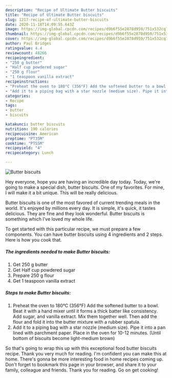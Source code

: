 ```yaml
---
description: "Recipe of Ultimate Butter biscuits"
title: "Recipe of Ultimate Butter biscuits"
slug: 1217-recipe-of-ultimate-butter-biscuits
date: 2020-11-18T14:09:55.643Z
image: https://img-global.cpcdn.com/recipes/d9b6f55e2878d959/751x532cq70/butter-biscuits-recipe-main-photo.jpg
thumbnail: https://img-global.cpcdn.com/recipes/d9b6f55e2878d959/751x532cq70/butter-biscuits-recipe-main-photo.jpg
cover: https://img-global.cpcdn.com/recipes/d9b6f55e2878d959/751x532cq70/butter-biscuits-recipe-main-photo.jpg
author: Paul Bridges
ratingvalue: 4.4
reviewcount: 48266
recipeingredient:
- "250 g butter"
- "Half cup powdered sugar"
- "250 g flour"
- "1 teaspoon vanilla extract"
recipeinstructions:
- "Preheat the oven to 180°C (356°F) Add the softened butter to a bowl. Beat it with a hand mixer until it forms a thick batter like consistency. Add sugar, and vanilla extract. Mix them together well. Then add the flour and fold it into the butter mixture with a rubber spatula."
- "Add it to a piping bag with a star nozzle (medium size). Pipe it into a pan lined with parchment paper. Place in the oven for 10-12 minutes. (Until bottom of biscuits become light-medium brown)"
categories:
- Recipe
tags:
- butter
- biscuits

katakunci: butter biscuits 
nutrition: 190 calories
recipecuisine: American
preptime: "PT35M"
cooktime: "PT55M"
recipeyield: "4"
recipecategory: Lunch

---
```



![Butter biscuits](https://img-global.cpcdn.com/recipes/d9b6f55e2878d959/751x532cq70/butter-biscuits-recipe-main-photo.jpg)

Hey everyone, hope you are having an incredible day today. Today, we're going to make a special dish, butter biscuits. One of my favorites. For mine, I will make it a bit unique. This will be really delicious.

Butter biscuits is one of the most favored of current trending meals in the world. It's enjoyed by millions every day. It is simple, it's quick, it tastes delicious. They are fine and they look wonderful. Butter biscuits is something which I've loved my whole life.




To get started with this particular recipe, we must prepare a few components. You can have butter biscuits using 4 ingredients and 2 steps. Here is how you cook that.

<!--inarticleads1-->

##### The ingredients needed to make Butter biscuits:

1. Get 250 g butter
1. Get Half cup powdered sugar
1. Prepare 250 g flour
1. Get 1 teaspoon vanilla extract




<!--inarticleads2-->

##### Steps to make Butter biscuits:

1. Preheat the oven to 180°C (356°F) Add the softened butter to a bowl. Beat it with a hand mixer until it forms a thick batter like consistency. Add sugar, and vanilla extract. Mix them together well. Then add the flour and fold it into the butter mixture with a rubber spatula.
1. Add it to a piping bag with a star nozzle (medium size). Pipe it into a pan lined with parchment paper. Place in the oven for 10-12 minutes. (Until bottom of biscuits become light-medium brown)




So that's going to wrap this up with this exceptional food butter biscuits recipe. Thank you very much for reading. I'm confident you can make this at home. There's gonna be more interesting food in home recipes coming up. Don't forget to bookmark this page in your browser, and share it to your family, colleague and friends. Thank you for reading. Go on get cooking!
